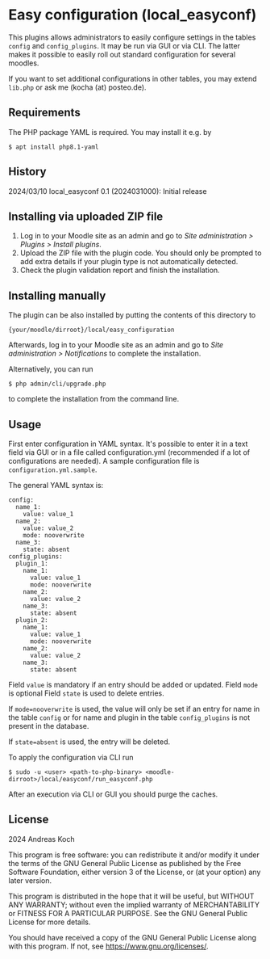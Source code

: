 # Easy configuration (local_easyconf) #

This plugins allows administrators to easily configure settings in the tables `config` and
`config_plugins`. It may be run via GUI or via CLI. The latter makes it possible
to easily roll out standard configuration for several moodles.

If you want to set additional configurations in other tables, you may extend `lib.php`
or ask me (kocha (at) posteo.de).

## Requirements ##
The PHP package YAML is required. You may install it e.g. by

    $ apt install php8.1-yaml

## History ##
2024/03/10 local_easyconf 0.1 (2024031000): Initial release

## Installing via uploaded ZIP file ##

1. Log in to your Moodle site as an admin and go to _Site administration >
   Plugins > Install plugins_.
2. Upload the ZIP file with the plugin code. You should only be prompted to add
   extra details if your plugin type is not automatically detected.
3. Check the plugin validation report and finish the installation.

## Installing manually ##

The plugin can be also installed by putting the contents of this directory to

    {your/moodle/dirroot}/local/easy_configuration

Afterwards, log in to your Moodle site as an admin and go to _Site administration >
Notifications_ to complete the installation.

Alternatively, you can run

    $ php admin/cli/upgrade.php

to complete the installation from the command line.

## Usage ##

First enter configuration in YAML syntax. It's possible to enter it in a text field
via GUI or in a file called configuration.yml (recommended if a lot of configurations
are needed). A sample configuration file is `configuration.yml.sample`.

The general YAML syntax is:

```---
config:
  name_1:
    value: value_1
  name_2:
    value: value_2
    mode: nooverwrite
  name_3:
    state: absent
config_plugins:
  plugin_1:
    name_1:
      value: value_1
      mode: nooverwrite
    name_2:
      value: value_2
    name_3:
      state: absent
  plugin_2:
    name_1:
      value: value_1
      mode: nooverwrite
    name_2:
      value: value_2
    name_3:
      state: absent
```

Field `value` is mandatory if an entry should be added or updated. Field `mode`
is optional Field `state` is used to delete entries.

If `mode=nooverwrite` is used, the value will only be set if an entry for name
in the table `config` or for name and plugin in the table `config_plugins`
is not present in the database.

If `state=absent` is used, the entry will be deleted.

To apply the configuration via CLI run

    $ sudo -u <user> <path-to-php-binary> <moodle-dirroot>/local/easyconf/run_easyconf.php

After an execution via CLI or GUI you should purge the caches.

## License ##

2024 Andreas Koch

This program is free software: you can redistribute it and/or modify it under
the terms of the GNU General Public License as published by the Free Software
Foundation, either version 3 of the License, or (at your option) any later
version.

This program is distributed in the hope that it will be useful, but WITHOUT ANY
WARRANTY; without even the implied warranty of MERCHANTABILITY or FITNESS FOR A
PARTICULAR PURPOSE.  See the GNU General Public License for more details.

You should have received a copy of the GNU General Public License along with
this program.  If not, see <https://www.gnu.org/licenses/>.
